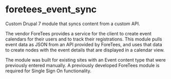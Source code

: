 # foretees_event_sync
Custom Drupal 7 module that syncs content from a custom API.

The vendor ForeTees provides a service for the client to create event calendars
for their users and to track their registrations. This module pulls event data
as JSON from an API provided by ForeTees, and uses that data to create nodes
with the event details that are displayed in a calendar view.

The module was built for existing sites with an Event content type that were
previously entered manually. A previously developed ForeTees module is
required for Single Sign On functionality.
